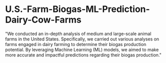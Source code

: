 # U.S.-Farm-Biogas-ML-Prediction-Dairy-Cow-Farms

"We conducted an in-depth analysis of medium and large-scale animal farms in the United States. 
Specifically, we carried out various analyses on farms engaged in dairy farming to determine their biogas production potential. 
By leveraging Machine Learning (ML) models, we aimed to make more accurate and impactful predictions regarding their biogas production."
